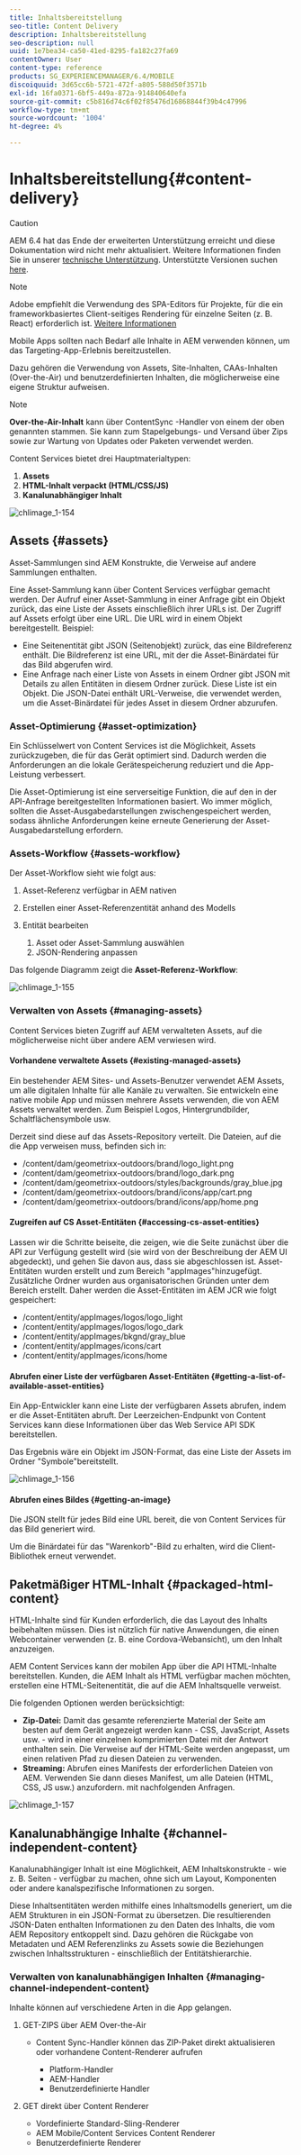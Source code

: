 ```yaml
---
title: Inhaltsbereitstellung
seo-title: Content Delivery
description: Inhaltsbereitstellung
seo-description: null
uuid: 1e7bea34-ca50-41ed-8295-fa182c27fa69
contentOwner: User
content-type: reference
products: SG_EXPERIENCEMANAGER/6.4/MOBILE
discoiquuid: 3d65cc6b-5721-472f-a805-588d50f3571b
exl-id: 16fa0371-6bf5-449a-872a-914840640efa
source-git-commit: c5b816d74c6f02f85476d16868844f39b4c47996
workflow-type: tm+mt
source-wordcount: '1004'
ht-degree: 4%

---
```


# Inhaltsbereitstellung{#content-delivery}

>[!CAUTION]
>
>AEM 6.4 hat das Ende der erweiterten Unterstützung erreicht und diese Dokumentation wird nicht mehr aktualisiert. Weitere Informationen finden Sie in unserer [technische Unterstützung](https://helpx.adobe.com/de/support/programs/eol-matrix.html). Unterstützte Versionen suchen [here](https://experienceleague.adobe.com/docs/?lang=de).

>[!NOTE]
>
>Adobe empfiehlt die Verwendung des SPA-Editors für Projekte, für die ein frameworkbasiertes Client-seitiges Rendering für einzelne Seiten (z. B. React) erforderlich ist. [Weitere Informationen](/help/sites-developing/spa-overview.md)

Mobile Apps sollten nach Bedarf alle Inhalte in AEM verwenden können, um das Targeting-App-Erlebnis bereitzustellen.

Dazu gehören die Verwendung von Assets, Site-Inhalten, CAAs-Inhalten (Over-the-Air) und benutzerdefinierten Inhalten, die möglicherweise eine eigene Struktur aufweisen.

>[!NOTE]
>
>**Over-the-Air-Inhalt** kann über ContentSync -Handler von einem der oben genannten stammen. Sie kann zum Stapelgebungs- und Versand über Zips sowie zur Wartung von Updates oder Paketen verwendet werden.

Content Services bietet drei Hauptmaterialtypen:

1. **Assets**
1. **HTML-Inhalt verpackt (HTML/CSS/JS)**
1. **Kanalunabhängiger Inhalt**

![chlimage_1-154](assets/chlimage_1-154.png)

## Assets {#assets}

Asset-Sammlungen sind AEM Konstrukte, die Verweise auf andere Sammlungen enthalten.

Eine Asset-Sammlung kann über Content Services verfügbar gemacht werden. Der Aufruf einer Asset-Sammlung in einer Anfrage gibt ein Objekt zurück, das eine Liste der Assets einschließlich ihrer URLs ist. Der Zugriff auf Assets erfolgt über eine URL. Die URL wird in einem Objekt bereitgestellt. Beispiel:

* Eine Seitenentität gibt JSON (Seitenobjekt) zurück, das eine Bildreferenz enthält. Die Bildreferenz ist eine URL, mit der die Asset-Binärdatei für das Bild abgerufen wird.
* Eine Anfrage nach einer Liste von Assets in einem Ordner gibt JSON mit Details zu allen Entitäten in diesem Ordner zurück. Diese Liste ist ein Objekt. Die JSON-Datei enthält URL-Verweise, die verwendet werden, um die Asset-Binärdatei für jedes Asset in diesem Ordner abzurufen.

### Asset-Optimierung {#asset-optimization}

Ein Schlüsselwert von Content Services ist die Möglichkeit, Assets zurückzugeben, die für das Gerät optimiert sind. Dadurch werden die Anforderungen an die lokale Gerätespeicherung reduziert und die App-Leistung verbessert.

Die Asset-Optimierung ist eine serverseitige Funktion, die auf den in der API-Anfrage bereitgestellten Informationen basiert. Wo immer möglich, sollten die Asset-Ausgabedarstellungen zwischengespeichert werden, sodass ähnliche Anforderungen keine erneute Generierung der Asset-Ausgabedarstellung erfordern.

### Assets-Workflow {#assets-workflow}

Der Asset-Workflow sieht wie folgt aus:

1. Asset-Referenz verfügbar in AEM nativen
1. Erstellen einer Asset-Referenzentität anhand des Modells
1. Entität bearbeiten

   1. Asset oder Asset-Sammlung auswählen
   1. JSON-Rendering anpassen

Das folgende Diagramm zeigt die **Asset-Referenz-Workflow**:

![chlimage_1-155](assets/chlimage_1-155.png)

### Verwalten von Assets {#managing-assets}

Content Services bieten Zugriff auf AEM verwalteten Assets, auf die möglicherweise nicht über andere AEM verwiesen wird.

#### Vorhandene verwaltete Assets {#existing-managed-assets}

Ein bestehender AEM Sites- und Assets-Benutzer verwendet AEM Assets, um alle digitalen Inhalte für alle Kanäle zu verwalten. Sie entwickeln eine native mobile App und müssen mehrere Assets verwenden, die von AEM Assets verwaltet werden. Zum Beispiel Logos, Hintergrundbilder, Schaltflächensymbole usw.

Derzeit sind diese auf das Assets-Repository verteilt. Die Dateien, auf die die App verweisen muss, befinden sich in:

* /content/dam/geometrixx-outdoors/brand/logo_light.png
* /content/dam/geometrixx-outdoors/brand/logo_dark.png
* /content/dam/geometrixx-outdoors/styles/backgrounds/gray_blue.jpg
* /content/dam/geometrixx-outdoors/brand/icons/app/cart.png
* /content/dam/geometrixx-outdoors/brand/icons/app/home.png

#### Zugreifen auf CS Asset-Entitäten {#accessing-cs-asset-entities}

Lassen wir die Schritte beiseite, die zeigen, wie die Seite zunächst über die API zur Verfügung gestellt wird (sie wird von der Beschreibung der AEM UI abgedeckt), und gehen Sie davon aus, dass sie abgeschlossen ist. Asset-Entitäten wurden erstellt und zum Bereich &quot;appImages&quot;hinzugefügt. Zusätzliche Ordner wurden aus organisatorischen Gründen unter dem Bereich erstellt. Daher werden die Asset-Entitäten im AEM JCR wie folgt gespeichert:

* /content/entity/appImages/logos/logo_light
* /content/entity/appImages/logos/logo_dark
* /content/entity/appImages/bkgnd/gray_blue
* /content/entity/appImages/icons/cart
* /content/entity/appImages/icons/home

#### Abrufen einer Liste der verfügbaren Asset-Entitäten {#getting-a-list-of-available-asset-entities}

Ein App-Entwickler kann eine Liste der verfügbaren Assets abrufen, indem er die Asset-Entitäten abruft. Der Leerzeichen-Endpunkt von Content Services kann diese Informationen über das Web Service API SDK bereitstellen.

Das Ergebnis wäre ein Objekt im JSON-Format, das eine Liste der Assets im Ordner &quot;Symbole&quot;bereitstellt.

![chlimage_1-156](assets/chlimage_1-156.png)

#### Abrufen eines Bildes {#getting-an-image}

Die JSON stellt für jedes Bild eine URL bereit, die von Content Services für das Bild generiert wird.

Um die Binärdatei für das &quot;Warenkorb&quot;-Bild zu erhalten, wird die Client-Bibliothek erneut verwendet.

## Paketmäßiger HTML-Inhalt {#packaged-html-content}

HTML-Inhalte sind für Kunden erforderlich, die das Layout des Inhalts beibehalten müssen. Dies ist nützlich für native Anwendungen, die einen Webcontainer verwenden (z. B. eine Cordova-Webansicht), um den Inhalt anzuzeigen.

AEM Content Services kann der mobilen App über die API HTML-Inhalte bereitstellen. Kunden, die AEM Inhalt als HTML verfügbar machen möchten, erstellen eine HTML-Seitenentität, die auf die AEM Inhaltsquelle verweist.

Die folgenden Optionen werden berücksichtigt:

* **Zip-Datei:** Damit das gesamte referenzierte Material der Seite am besten auf dem Gerät angezeigt werden kann - CSS, JavaScript, Assets usw. - wird in einer einzelnen komprimierten Datei mit der Antwort enthalten sein. Die Verweise auf der HTML-Seite werden angepasst, um einen relativen Pfad zu diesen Dateien zu verwenden.
* **Streaming:** Abrufen eines Manifests der erforderlichen Dateien von AEM. Verwenden Sie dann dieses Manifest, um alle Dateien (HTML, CSS, JS usw.) anzufordern. mit nachfolgenden Anfragen.

![chlimage_1-157](assets/chlimage_1-157.png)

## Kanalunabhängige Inhalte {#channel-independent-content}

Kanalunabhängiger Inhalt ist eine Möglichkeit, AEM Inhaltskonstrukte - wie z. B. Seiten - verfügbar zu machen, ohne sich um Layout, Komponenten oder andere kanalspezifische Informationen zu sorgen.

Diese Inhaltsentitäten werden mithilfe eines Inhaltsmodells generiert, um die AEM Strukturen in ein JSON-Format zu übersetzen. Die resultierenden JSON-Daten enthalten Informationen zu den Daten des Inhalts, die vom AEM Repository entkoppelt sind. Dazu gehören die Rückgabe von Metadaten und AEM Referenzlinks zu Assets sowie die Beziehungen zwischen Inhaltsstrukturen - einschließlich der Entitätshierarchie.

### Verwalten von kanalunabhängigen Inhalten {#managing-channel-independent-content}

Inhalte können auf verschiedene Arten in die App gelangen.

1. GET-ZIPS über AEM Over-the-Air

   * Content Sync-Handler können das ZIP-Paket direkt aktualisieren oder vorhandene Content-Renderer aufrufen

      * Platform-Handler
      * AEM-Handler
      * Benutzerdefinierte Handler

1. GET direkt über Content Renderer

   * Vordefinierte Standard-Sling-Renderer
   * AEM Mobile/Content Services Content Renderer
   * Benutzerdefinierte Renderer
